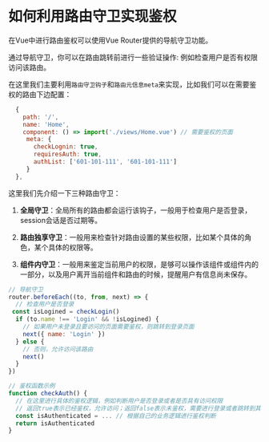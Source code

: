 # 如何利用路由守卫实现鉴权

在Vue中进行路由鉴权可以使用Vue Router提供的导航守卫功能。

通过导航守卫，你可以在路由跳转前进行一些验证操作: 例如检查用户是否有权限访问该路由。

在这里我们主要利用`路由守卫钩子`和`路由元信息meta`来实现，比如我们可以在需要鉴权的路由下边配置：

``` js
  {
    path: '/',
    name: 'Home',
    component: () => import('./views/Home.vue') // 需要鉴权的页面
     meta: { 
       checkLognin: true,
       requiresAuth: true,
       authList: ['601-101-111', '601-101-111']
     }
  },
```

这里我们先介绍一下三种路由守卫：

1. **全局守卫**：全局所有的路由都会运行该钩子，一般用于检查用户是否登录，session会话是否过期等。

2. **路由独享守卫**：一般用来检查针对路由设置的某些权限，比如某个具体的角色，某个具体的权限等。

3. **组件内守卫**：一般用来鉴定当前用户的权限，是够可以操作该组件或组件内的一部分，以及用户离开当前组件和路由的时候，提醒用户有信息尚未保存。

``` js
// 导航守卫
router.beforeEach((to, from, next) => {
  // 检查用户是否登录
 const isLogined = checkLogin()
  if (to.name !== 'Login' && !isLogined) {
    // 如果用户未登录且要访问的页面需要鉴权，则跳转到登录页面
    next({ name: 'Login' })
  } else {
    // 否则，允许访问该路由
    next()
  }
})

// 鉴权函数示例
function checkAuth() {
  // 在这里进行具体的鉴权逻辑，例如判断用户是否登录或者是否具有访问权限
  // 返回true表示已经鉴权，允许访问；返回false表示未鉴权，需要进行登录或者跳转到其他页面
  const isAuthenticated = ... // 根据自己的业务逻辑进行鉴权判断
  return isAuthenticated
}

```

